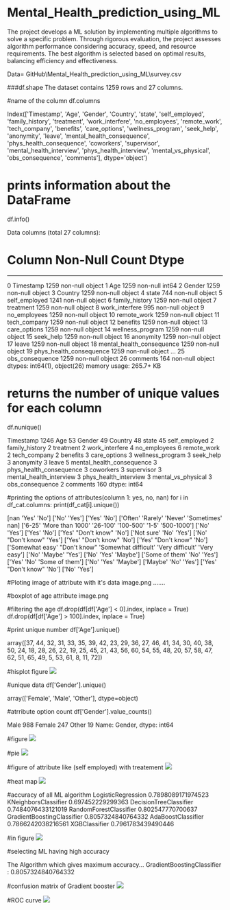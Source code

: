 # Mental_Health_prediction_using_ML
The project develops a ML solution by implementing multiple algorithms to solve a specific problem. Through rigorous evaluation, the project assesses algorithm performance considering accuracy, speed, and resource requirements. The best algorithm is selected based on optimal results, balancing efficiency and effectiveness.

Data= GitHub\Mental_Health_prediction_using_ML\survey.csv

###df.shape
The dataset contains 1259 rows and 27 columns.

#name of the column
df.columns

Index(['Timestamp', 'Age', 'Gender', 'Country', 'state', 'self_employed',
       'family_history', 'treatment', 'work_interfere', 'no_employees',
       'remote_work', 'tech_company', 'benefits', 'care_options',
       'wellness_program', 'seek_help', 'anonymity', 'leave',
       'mental_health_consequence', 'phys_health_consequence', 'coworkers',
       'supervisor', 'mental_health_interview', 'phys_health_interview',
       'mental_vs_physical', 'obs_consequence', 'comments'],
      dtype='object')

# prints information about the DataFrame
df.info()

Data columns (total 27 columns):
 #   Column                     Non-Null Count  Dtype 
---  ------                     --------------  ----- 
 0   Timestamp                  1259 non-null   object
 1   Age                        1259 non-null   int64 
 2   Gender                     1259 non-null   object
 3   Country                    1259 non-null   object
 4   state                      744 non-null    object
 5   self_employed              1241 non-null   object
 6   family_history             1259 non-null   object
 7   treatment                  1259 non-null   object
 8   work_interfere             995 non-null    object
 9   no_employees               1259 non-null   object
 10  remote_work                1259 non-null   object
 11  tech_company               1259 non-null   object
 12  benefits                   1259 non-null   object
 13  care_options               1259 non-null   object
 14  wellness_program           1259 non-null   object
 15  seek_help                  1259 non-null   object
 16  anonymity                  1259 non-null   object
 17  leave                      1259 non-null   object
 18  mental_health_consequence  1259 non-null   object
 19  phys_health_consequence    1259 non-null   object
...
 25  obs_consequence            1259 non-null   object
 26  comments                   164 non-null    object
dtypes: int64(1), object(26)
memory usage: 265.7+ KB

# returns the number of unique values for each column
df.nunique()

Timestamp                    1246
Age                            53
Gender                         49
Country                        48
state                          45
self_employed                   2
family_history                  2
treatment                       2
work_interfere                  4
no_employees                    6
remote_work                     2
tech_company                    2
benefits                        3
care_options                    3
wellness_program                3
seek_help                       3
anonymity                       3
leave                           5
mental_health_consequence       3
phys_health_consequence         3
coworkers                       3
supervisor                      3
mental_health_interview         3
phys_health_interview           3
mental_vs_physical              3
obs_consequence                 2
comments                      160
dtype: int64

#printing the options of attributes(column 1: yes, no, nan)
for i in df_cat.columns:
  print(df_cat[i].unique())

[nan 'Yes' 'No']
['No' 'Yes']
['Yes' 'No']
['Often' 'Rarely' 'Never' 'Sometimes' nan]
['6-25' 'More than 1000' '26-100' '100-500' '1-5' '500-1000']
['No' 'Yes']
['Yes' 'No']
['Yes' "Don't know" 'No']
['Not sure' 'No' 'Yes']
['No' "Don't know" 'Yes']
['Yes' "Don't know" 'No']
['Yes' "Don't know" 'No']
['Somewhat easy' "Don't know" 'Somewhat difficult' 'Very difficult'
 'Very easy']
['No' 'Maybe' 'Yes']
['No' 'Yes' 'Maybe']
['Some of them' 'No' 'Yes']
['Yes' 'No' 'Some of them']
['No' 'Yes' 'Maybe']
['Maybe' 'No' 'Yes']
['Yes' "Don't know" 'No']
['No' 'Yes']


#Ploting image of attribute with it's data
image.png
.......


#boxplot of age attribute
image.png

#filtering the age
df.drop(df[df['Age'] < 0].index, inplace = True)
df.drop(df[df['Age'] > 100].index, inplace = True)

#print unique number
df['Age'].unique()

array([37, 44, 32, 31, 33, 35, 39, 42, 23, 29, 36, 27, 46, 41, 34, 30, 40,
       38, 50, 24, 18, 28, 26, 22, 19, 25, 45, 21, 43, 56, 60, 54, 55, 48,
       20, 57, 58, 47, 62, 51, 65, 49,  5, 53, 61,  8, 11, 72])

#hisplot figure
<img src="upload/self_employed.png">

#unique data
df['Gender'].unique()

array(['Female', 'Male', 'Other'], dtype=object)


#atrribute option count
df['Gender'].value_counts()

Male      988
Female    247
Other      19
Name: Gender, dtype: int64

#figure
<img src="upload/gender.png">

#pie
<img src="upload/pie_chart.png">

#figure of attribute like (self employed) with treatement
<img src="upload/self_employed_seeking_treatment.png">

#heat map
<img src="upload/heatmap.png">

#accuracy of all ML algorithm
LogisticRegression 0.7898089171974523
KNeighborsClassifier 0.697452229299363
DecisionTreeClassifier 0.7484076433121019
RandomForestClassifier 0.802547770700637
GradientBoostingClassifier 0.8057324840764332
AdaBoostClassifier 0.7866242038216561
XGBClassifier 0.7961783439490446

#in figure
<img src="upload/plotting_the_model_accuracies.png">

#selecting ML having high accuracy

The Algorithm which gives maximum accuracy...
GradientBoostingClassifier : 0.8057324840764332

#confusion matrix of Gradient booster
<img src="upload/confusion_matrix.png">

#ROC curve
<img src="upload/roc_curve.png">
